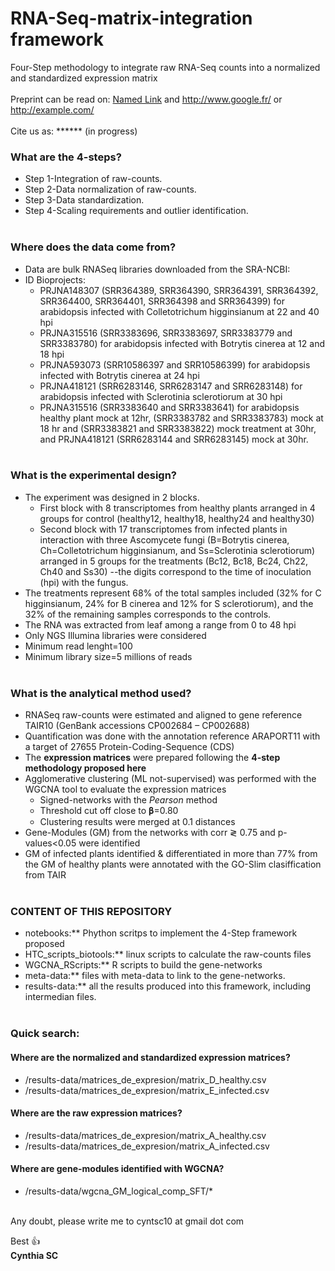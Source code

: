 # RNA-Seq-matrix-integration framework
Four-Step methodology to integrate raw RNA-Seq counts into a normalized and standardized expression matrix
<br><br>
Preprint can be read on:
[Named Link](http://www.google.fr/ "Named link title") and http://www.google.fr/ or <http://example.com/>
<br><br>
Cite us as: ****** (in progress)

<h3>What are the 4-steps?</h3>

* Step 1-Integration of raw-counts.<br>
* Step 2-Data normalization of raw-counts.<br>
* Step 3-Data standardization. <br>
* Step 4-Scaling requirements and outlier identification.<br><br>

<h3>Where does the data come from?</h3>

* Data are bulk RNASeq libraries downloaded from the SRA-NCBI:<br>
* ID Bioprojects: <br>
  * PRJNA148307 (SRR364389, SRR364390, SRR364391, SRR364392, SRR364400, SRR364401, SRR364398 and SRR364399) for arabidopsis infected with Colletotrichum higginsianum at 22 and 40 hpi<br>
  * PRJNA315516 (SRR3383696, SRR3383697,  SRR3383779 and SRR3383780) for arabidopsis infected with Botrytis cinerea at 12 and 18 hpi<br>
  * PRJNA593073 (SRR10586397 and SRR10586399) for arabidopsis infected with Botrytis cinerea at 24 hpi<br>
  * PRJNA418121 (SRR6283146, SRR6283147 and SRR6283148) for arabidopsis infected with Sclerotinia sclerotiorum at 30 hpi<br>
  * PRJNA315516 (SRR3383640 and SRR3383641) for arabidopsis healthy plant mock at 12hr, (SRR3383782 and SRR3383783) mock at 18 hr and (SRR3383821 and SRR3383822) mock treatment at 30hr, and PRJNA418121 (SRR6283144 and SRR6283145) mock at 30hr. <br><br>

<h3>What is the experimental design?</h3>

* The experiment was designed in 2 blocks. 
  * First block with 8 transcriptomes from healthy plants arranged in 4 groups for control (healthy12, healthy18, healthy24 and healthy30)
  * Second block with 17 transcriptomes from infected plants in interaction with three Ascomycete fungi (B=Botrytis cinerea, Ch=Colletotrichum higginsianum, and Ss=Sclerotinia sclerotiorum) arranged in 5 groups for the treatments (Bc12, Bc18, Bc24, Ch22, Ch40 and Ss30) --the digits correspond to the time of inoculation (hpi) with the fungus.<br>
* The treatments represent 68% of the total samples included (32% for C higginsianum, 24% for B cinerea and 12% for S sclerotiorum), and the 32% of the remaining samples corresponds to the controls.<br>
* The RNA was extracted from leaf among a range from 0 to 48 hpi <br>
* Only NGS Illumina libraries were considered <br>
* Minimum read lenght=100 <br>
* Minimum library size=5 millions of reads <br><br>

<h3>What is the analytical method used?</h3>

* RNASeq raw-counts were estimated and aligned to gene reference TAIR10 (GenBank accessions CP002684 – CP002688) <br>
* Quantification was done with the annotation reference ARAPORT11 with a target of 27655 Protein-Coding-Sequence (CDS) <br>
* The **expression matrices** were prepared following the **4-step methodology proposed here** <br>
* Agglomerative clustering (ML not-supervised) was performed with the WGCNA tool to evaluate the expression matrices <br>
  * Signed-networks with the *Pearson* method <br>
  * Threshold cut off close to 𝛃=0.80 <br>
  * Clustering results were merged at 0.1 distances <br>
* Gene-Modules (GM) from the networks with corr ≷ 0.75 and p-values<0.05 were identified <br>
* GM of infected plants identified & differentiated in more than 77% from the GM of healthy plants were annotated with the GO-Slim clasiffication from TAIR <br><br>

<h3>CONTENT OF THIS REPOSITORY</h3>

* notebooks:** Phython scritps to implement the 4-Step framework proposed <br>
* HTC_scripts_biotools:** linux scripts to calculate the raw-counts files <br>
* WGCNA_RScripts:** R scripts to build the gene-networks <br>
* meta-data:** files with meta-data to link to the gene-networks.<br>
* results-data:** all the results produced into this framework, including intermedian files.<br><br>

<h3>Quick search:</h3>
<h4>Where are the normalized and standardized expression matrices?</h4>

* /results-data/matrices_de_expresion/matrix_D_healthy.csv    <br>
* /results-data/matrices_de_expresion/matrix_E_infected.csv   <br>

<h4>Where are the raw expression matrices?</h4>

* /results-data/matrices_de_expresion/matrix_A_healthy.csv     <br>
* /results-data/matrices_de_expresion/matrix_A_infected.csv     <br>

<h4>Where are gene-modules identified with WGCNA?</h4>

* /results-data/wgcna_GM_logical_comp_SFT/*                     <br><br>

Any doubt, please write me to cyntsc10 at gmail dot com

Best :thumbsup: <br>
**Cynthia SC**

